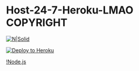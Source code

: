 # Host-24-7-Heroku-LMAO COPYRIGHT
[![N|Solid](https://nodei.co/npm/discord.js.png?downloads=true&stars=true)](https://www.npmjs.org/package/discord.js)

[![Deploy to Heroku](https://www.herokucdn.com/deploy/button.png)](https://heroku.com/deploy)

[!Node.js](http://nodejs.org/)
